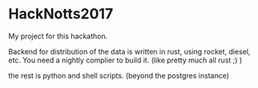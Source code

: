 HackNotts2017
=============

My project for this hackathon.

Backend for distribution of the data is written in rust, using rocket, diesel, etc.
You need a nightly complier to build it. (like pretty much all rust ;) )

the rest is python and shell scripts. (beyond the postgres instance)

